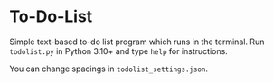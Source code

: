 # To-Do-List

Simple text-based to-do list program which runs in the terminal. Run ``todolist.py`` in Python 3.10+ and type ``help`` for instructions.

You can change spacings in ``todolist_settings.json``.
